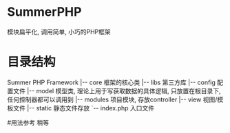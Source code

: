 # SummerPHP
模块扁平化, 调用简单, 小巧的PHP框架

# 目录结构
Summer PHP Framework
|-- core    框架的核心类
|-- libs    第三方库
|-- config  配置文件
|-- model   模型类, 理论上用于写获取数据的具体逻辑, 只放置在根目录下, 任何控制器都可以调用到
|-- modules 项目模块, 存放controller
|-- view    视图/模板文件
|-- static  静态文件存放
`-- index.php   入口文件

#用法参考
稍等
